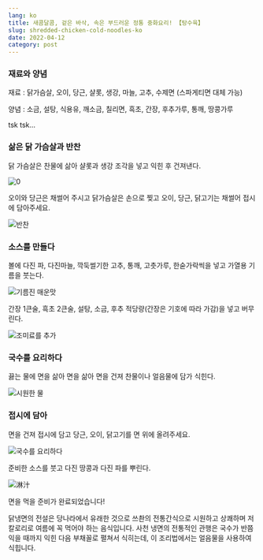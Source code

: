```yaml
---
lang: ko
title: 새콤달콤, 겉은 바삭, 속은 부드러운 정통 중화요리! 【탕수육】
slug: shredded-chicken-cold-noodles-ko
date: 2022-04-12
category: post
---
```


<!-- start slipsum code -->

### 재료와 양념

재료 : 닭가슴살, 오이, 당근, 샬롯, 생강, 마늘, 고추, 수제면 (스파게티면 대체 가능)

양념 : 소금, 설탕, 식용유, 깨소금, 칠리면, 흑초, 간장, 후추가루, 통깨, 땅콩가루

tsk tsk...

### 삶은 닭 가슴살과 반찬
닭 가슴살은 찬물에 삶아 샬롯과 생강 조각을 넣고 익힌 후 건져낸다.

![0](/img/post/shredded-chicken-cold-noodles/1.png)

오이와 당근은 채썰어 주시고 닭가슴살은 손으로 찢고 오이, 당근, 닭고기는 채썰어 접시에 담아주세요.

![반찬](/img/post/shredded-chicken-cold-noodles/2.png)


### 소스를 만들다
볼에 다진 파, 다진마늘, 깍둑썰기한 고추, 통깨, 고춧가루, 한숟가락씩을 넣고 가열용 기름을 붓는다.

![기름진 매운맛](/img/post/shredded-chicken-cold-noodles/3.png)

간장 1큰술, 흑초 2큰술, 설탕, 소금, 후추 적당량(간장은 기호에 따라 가감)을 넣고 버무린다.

![조미료를 추가](/img/post/shredded-chicken-cold-noodles/4.png)

### 국수를 요리하다
끓는 물에 면을 삶아 면을 삶아 면을 건져 찬물이나 얼음물에 담가 식힌다.

![시원한 물](/img/post/shredded-chicken-cold-noodles/5.png)
### 접시에 담아
면을 건져 접시에 담고 당근, 오이, 닭고기를 면 위에 올려주세요.

![국수를 요리하다](/img/post/shredded-chicken-cold-noodles/6.png)

준비한 소스를 붓고 다진 땅콩과 다진 파를 뿌린다.

![淋汁](/img/post/shredded-chicken-cold-noodles/7.png)

면을 먹을 준비가 완료되었습니다!

닭냉면의 전설은 당나라에서 유래한 것으로 쓰촨의 전통간식으로 시원하고 상쾌하며 저칼로리로 여름에 꼭 먹어야 하는 음식입니다. 사천 냉면의 전통적인 관행은 국수가 반쯤 익을 때까지 익힌 다음 부채꼴로 펼쳐서 식히는데, 이 조리법에서는 얼음물을 사용하여 식힙니다.

